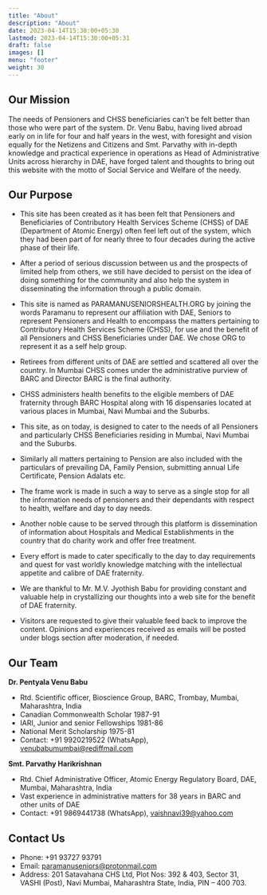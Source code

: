 ```yaml
---
title: "About"
description: "About"
date: 2023-04-14T15:30:00+05:30
lastmod: 2023-04-14T15:30:00+05:31
draft: false
images: []
menu: "footer"
weight: 30
---
```


## Our Mission

The needs of Pensioners and CHSS beneficiaries can't be felt better than those who were part of the system. Dr. Venu Babu, having lived abroad early on in life for four and half years in the west, with foresight and vision equally for the Netizens and Citizens and Smt. Parvathy with in-depth knowledge and practical experience in operations as Head of Administrative Units across hierarchy in DAE, have forged talent and thoughts to bring out this website with the motto of Social Service and Welfare of the needy.

## Our Purpose

- This site has been created as it has been felt that Pensioners and Beneficiaries of Contributory Health Services Scheme (CHSS) of DAE (Department of Atomic Energy) often feel left out of the system, which they had been part of for nearly three to four decades during the active phase of their life.

- After a period of serious discussion between us and the prospects of limited help from others, we still have decided to persist on the idea of doing something for the community and also help the system in disseminating the information through a public domain.

- This site is named as PARAMANUSENIORSHEALTH.ORG by joining the words Paramanu to represent our affiliation with DAE, Seniors to represent Pensioners and Health to encompass the matters pertaining to Contributory Health Services Scheme (CHSS), for use and the benefit of all Pensioners and CHSS Beneficiaries under DAE. We chose ORG to represent it as a self help group.

- Retirees from different units of DAE are settled and scattered all over the country. In Mumbai CHSS comes under the administrative purview of BARC and Director BARC is the final authority.

- CHSS administers health benefits to the eligible members of DAE fraternity through BARC Hospital along with 16 dispensaries located at various places in Mumbai, Navi Mumbai and the Suburbs.

- This site, as on today, is designed to cater to the needs of all Pensioners and particularly CHSS Beneficiaries residing in Mumbai, Navi Mumbai and the Suburbs.

- Similarly all matters pertaining to Pension are also included with the particulars of prevailing DA, Family Pension, submitting annual Life Certificate, Pension Adalats etc.

- The frame work is made in such a way to serve as a single stop for all the information needs of pensioners and their dependants with respect to health, welfare and day to day needs.

- Another noble cause to be served through this platform is dissemination of information about Hospitals and Medical Establishments in the country that do charity work and offer free treatment.

- Every effort is made to cater specifically to the day to day requirements and quest for vast worldly knowledge matching with the intellectual appetite and calibre of DAE fraternity.

- We are thankful to Mr. M.V. Jyothish Babu for providing constant and valuable help in crystallizing our thoughts into a web site for the benefit of DAE fraternity.

- Visitors are requested to give their valuable feed back to improve the content. Opinions and experiences received as emails will be posted under blogs section after moderation, if needed.

## Our Team

**Dr. Pentyala Venu Babu**

- Rtd. Scientific officer, Bioscience Group, BARC, Trombay, Mumbai, Maharashtra, India
- Canadian Commonwealth Scholar 1987-91
- IARI, Junior and senior Fellowships 1981-86
- National Merit Scholarship 1975-81
- Contact: +91 9920219522 (WhatsApp), venubabumumbai@rediffmail.com

**Smt. Parvathy Harikrishnan**

- Rtd. Chief Administrative Officer, Atomic Energy Regulatory Board, DAE, Mumbai, Maharashtra, India
- Vast experience in administrative matters for 38 years in BARC and other units of DAE
- Contact: +91 9869441738 (WhatsApp), vaishnavi39@yahoo.com

## Contact Us

- Phone: +91 93727 93791
- Email: paramanuseniors@protonmail.com
- Address: 201 Satavahana CHS Ltd, Plot Nos: 392 & 403, Sector 31, VASHI (Post), Navi Mumbai, Maharashtra State, India, PIN – 400 703.
